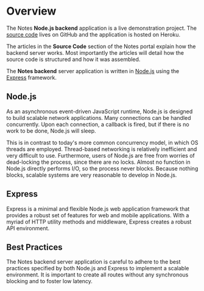 # Overview

The Notes **Node.js backend** application is a live demonstration project. The [source code](https://github.com/wkande/notes) lives on GitHub and the application is hosted on Heroku.

The articles in the **Source Code** section of the Notes portal explain how the backend server works. Most importantly the articles will detail how the source code is structured and how it was assembled.

The **Notes backend** server application is written in [Node.js](https://nodejs.org/en/) using the [Express](https://expressjs.com) framework.

## Node.js

As an asynchronous event-driven JavaScript runtime, Node.js is designed to build scalable network applications. Many connections can be handled concurrently. Upon each connection, a callback is fired, but if there is no work to be done, Node.js will sleep.

This is in contrast to today's more common concurrency model, in which OS threads are employed. Thread-based networking is relatively inefficient and very difficult to use. Furthermore, users of Node.js are free from worries of dead-locking the process, since there are no locks. Almost no function in Node.js directly performs I/O, so the process never blocks. Because nothing blocks, scalable systems are very reasonable to develop in Node.js.

## Express

Express is a minimal and flexible Node.js web application framework that provides a robust set of features for web and mobile applications. With a myriad of HTTP utility methods and middleware, Express creates a robust API environment.

## Best Practices

The Notes backend server application is careful to adhere to the best practices specified by both Node.js and Express to implement a scalable environment. It is important to create all routes without any synchronous blocking and to foster low latency. 